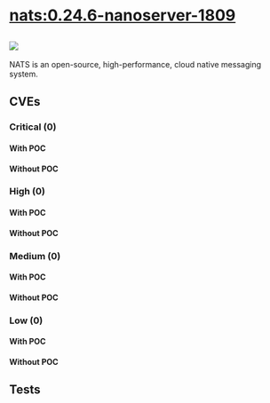# [nats:0.24.6-nanoserver-1809](https://hub.docker.com/_/nats?tab=tags)
![](https://img.shields.io/static/v1?label=tag&message=0.24.6-nanoserver-1809&color=blue)
---
<p>
NATS is an open-source, high-performance, cloud native messaging system.
</p>

## CVEs
### Critical (0)
#### With POC

#### Without POC


### High (0)
#### With POC

#### Without POC


### Medium (0)
#### With POC

#### Without POC


### Low (0)
#### With POC

#### Without POC


## Tests
